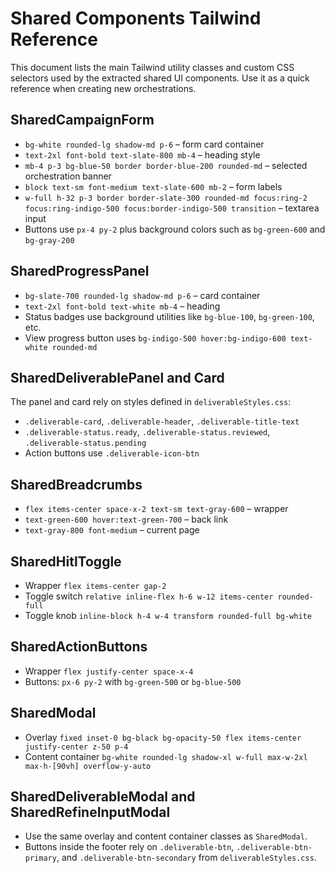 # Shared Components Tailwind Reference

This document lists the main Tailwind utility classes and custom CSS selectors used by the extracted shared UI components. Use it as a quick reference when creating new orchestrations.

## SharedCampaignForm
- `bg-white rounded-lg shadow-md p-6` – form card container
- `text-2xl font-bold text-slate-800 mb-4` – heading style
- `mb-4 p-3 bg-blue-50 border border-blue-200 rounded-md` – selected orchestration banner
- `block text-sm font-medium text-slate-600 mb-2` – form labels
- `w-full h-32 p-3 border border-slate-300 rounded-md focus:ring-2 focus:ring-indigo-500 focus:border-indigo-500 transition` – textarea input
- Buttons use `px-4 py-2` plus background colors such as `bg-green-600` and `bg-gray-200`

## SharedProgressPanel
- `bg-slate-700 rounded-lg shadow-md p-6` – card container
- `text-2xl font-bold text-white mb-4` – heading
- Status badges use background utilities like `bg-blue-100`, `bg-green-100`, etc.
- View progress button uses `bg-indigo-500 hover:bg-indigo-600 text-white rounded-md`

## SharedDeliverablePanel and Card
The panel and card rely on styles defined in `deliverableStyles.css`:
- `.deliverable-card`, `.deliverable-header`, `.deliverable-title-text`
- `.deliverable-status.ready`, `.deliverable-status.reviewed`, `.deliverable-status.pending`
- Action buttons use `.deliverable-icon-btn`

## SharedBreadcrumbs
- `flex items-center space-x-2 text-sm text-gray-600` – wrapper
- `text-green-600 hover:text-green-700` – back link
- `text-gray-800 font-medium` – current page

## SharedHitlToggle
- Wrapper `flex items-center gap-2`
- Toggle switch `relative inline-flex h-6 w-12 items-center rounded-full`
- Toggle knob `inline-block h-4 w-4 transform rounded-full bg-white`

## SharedActionButtons
- Wrapper `flex justify-center space-x-4`
- Buttons: `px-6 py-2` with `bg-green-500` or `bg-blue-500`

## SharedModal
- Overlay `fixed inset-0 bg-black bg-opacity-50 flex items-center justify-center z-50 p-4`
- Content container `bg-white rounded-lg shadow-xl w-full max-w-2xl max-h-[90vh] overflow-y-auto`

## SharedDeliverableModal and SharedRefineInputModal
- Use the same overlay and content container classes as `SharedModal`.
- Buttons inside the footer rely on `.deliverable-btn`, `.deliverable-btn-primary`, and `.deliverable-btn-secondary` from `deliverableStyles.css`.
